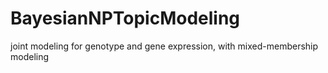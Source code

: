 # BayesianNPTopicModeling
joint modeling for genotype and gene expression, with mixed-membership modeling
